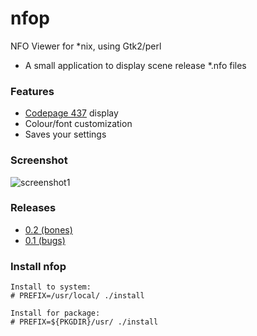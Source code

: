 # nfop
NFO Viewer for *nix, using Gtk2/perl
* A small application to display scene release *.nfo files

### Features
* [Codepage 437](https://en.wikipedia.org/wiki/Code_page_437) display
* Colour/font customization
* Saves your settings

### Screenshot
![screenshot1](https://cloud.githubusercontent.com/assets/1535179/6871652/0cd67fb4-d49c-11e4-89a4-14c021e06ac9.png)

### Releases
* [0.2 (bones)](https://github.com/Jigoku/nfop/releases/tag/0.2)
* [0.1 (bugs)](https://github.com/Jigoku/nfop/releases/tag/0.1)

### Install nfop
```
Install to system:
# PREFIX=/usr/local/ ./install

Install for package:
# PREFIX=${PKGDIR}/usr/ ./install

```
